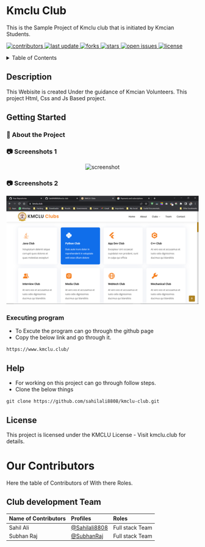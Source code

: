 <!-- Table of Contents -->
# Kmclu Club
This is the Sample Project of Kmclu club that is initiated by Kmcian Students. 

<!-- Badges -->
<p>
  <a href="https://github.com/SahilAli8808/kmclu-club">
    <img src="https://img.shields.io/github/contributors/SahilAli8808/kmclu-club" alt="contributors" />
  </a>
  <a href="">
    <img src="https://img.shields.io/github/last-commit/SahilAli8808/kmclu-club" alt="last update" />
  </a>
  <a href="https://github.com/SahilAli8808/kmclu-club/network/members">
    <img src="https://img.shields.io/github/forks/SahilAli8808/kmclu-club" alt="forks" />
  </a>
  <a href="https://github.com/SahilAli8808/kmclu-club/stargazers">
    <img src="https://img.shields.io/github/stars/SahilAli8808/kmclu-club" alt="stars" />
  </a>
  <a href="https://github.com/SahilAli8808/kmclu-club/issues/">
    <img src="https://img.shields.io/github/issues/SahilAli8808/kmclu-club" alt="open issues" />
  </a>
  <a href="https://github.com/SahilAli8808/kmclu-club/blob/master/LICENSE">
    <img src="https://img.shields.io/github/license/SahilAli8808/kmclu-club.svg" alt="license" />
  </a>
</p>
<details>
  <summary>Table of Contents</summary>
  <ul>
    <li><a href="https://github.com/esdindiaprogr/Reform-Portal-FB-ESDProgram-B1/edit/main/README.md#description">Description</a></li>
    <li><a href="https://github.com/esdindiaprogr/Reform-Portal-FB-ESDProgram-B1/edit/main/README.md#getting-started">
    Getting Started</a></li>
    <li><a href="https://github.com/esdindiaprogr/Reform-Portal-FB-ESDProgram-B1/edit/main/README.md#help">Help</a></li>
    <li><a href="https://github.com/esdindiaprogr/Reform-Portal-FB-ESDProgram-B1/edit/main/README.md#Our-contributors">Our Contributors</a></li>
  </ul>
  </details>
  
## Description

This Webisite is created Under the guidance of Kmcian Volunteers. This project Html, Css and Js Based project.

## Getting Started

<!-- About the Project -->
### :star2: About the Project


<!-- Screenshots -->
### :camera: Screenshots 1

<div align="center"> 
  <img src="https://github.com/SubhanRaj/kmclu-club/blob/dev/assets/Screenshots/ss1.png" alt="screenshot" />
</div>

### :camera: Screenshots 2

<div align="center"> 
  <img src="https://github.com/SahilAli8808/kmclu-club/blob/main/assets/Screenshots/ss2.png" alt="screenshot" />
</div>

### Executing program

* To Excute the program can go through the github page 
* Copy the below link and go through it.
```
https://www.kmclu.club/
```

## Help

* For working on this project can go through follow steps.
* Clone the below things

```
git clone https://github.com/sahilali8808/kmclu-club.git
```


## License

This project is licensed under the KMCLU License - Visit kmclu.club for details.

# Our Contributors
Here the table of Contributors of With there Roles.

## Club development Team  

| Name of Contributors   |                                     Profiles                                        | Roles |
|:---                    |            :----                                                                   |    :----  |
| Sahil Ali            |  [@Sahilali8808](https://github.com/SahilAli8808)                                      |Full stack Team |
|Subhan Raj               |  [@SubhanRaj](https://github.com/SubhanRaj)                                       |Full stack Team|




